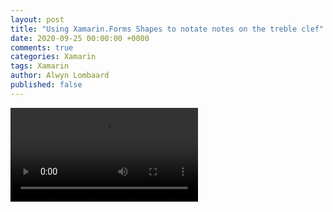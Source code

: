 ```yaml
---
layout: post
title: "Using Xamarin.Forms Shapes to notate notes on the treble clef"
date: 2020-09-25 00:00:00 +0000
comments: true
categories: Xamarin
tags: Xamarin
author: Alwyn Lombaard
published: false
---
```


<video width="300" controls>
   <source src="/video/guitarnotes1.mov" type="video/mp4">
</video> 